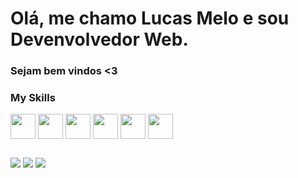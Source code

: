 # Olá, me chamo Lucas Melo e sou Devenvolvedor Web. 

<h3>Sejam bem vindos <3 </h3>

  <div style="display: inline_block">
  <h3>My Skills</h3>
  <img align="center" height="40px" width="40px" src="https://cdn.jsdelivr.net/gh/devicons/devicon/icons/html5/html5-original.svg" />
  <img align="center" height="40px" width="40px" src="https://cdn.jsdelivr.net/gh/devicons/devicon/icons/css3/css3-original.svg" />
  <img align="center" height="40px" width="40px" src="https://cdn.jsdelivr.net/gh/devicons/devicon/icons/javascript/javascript-original.svg" />  
  <img align="center" height="40px" width="40px" src="https://cdn.jsdelivr.net/gh/devicons/devicon/icons/react/react-original.svg" />    
  <img align="center" height="40px" width="40px" src="https://cdn.jsdelivr.net/gh/devicons/devicon/icons/nodejs/nodejs-original.svg" />
  <img align="center" height="40px" width="40px" src="https://cdn.jsdelivr.net/gh/devicons/devicon/icons/postgresql/postgresql-original-wordmark.svg" />
  </div>

  ##
  
  <div> 
    <a href="https://www.linkedin.com/in/lucas-messias07/" target="_blank" ><img src="https://img.shields.io/badge/LinkedIn-0077B5?style=for-the-badge&logo=linkedin&logoColor=white" ></a>
    <a href="https://wa.me/qr/FCO7BG4FQAQSA1" target="_blank" ><img src="https://img.shields.io/badge/WhatsApp-25D366?style=for-the-badge&logo=whatsapp&logoColor=white" ></a>
    <a href="mailto:lucasmelodev@gmail.com" target="_blank" ><img src="https://img.shields.io/badge/Gmail-D14836?style=for-the-badge&logo=gmail&logoColor=white" ></a>
  </div>
